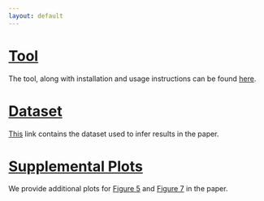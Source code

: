 ```yaml
---
layout: default
---
```


[//]: # (# Table of Contents)


# [Tool](https://github.com/PyCraftTool/PyCraft)
The tool, along with installation and usage instructions can be found [here](https://github.com/PyCraftTool/PyCraft).

# [Dataset](/dataset)
[This](/dataset) link contains the dataset used to infer results in the paper.

# [Supplemental Plots](/plots)
We provide additional plots for [Figure 5](/plots#figure-5) and [Figure 7](/plots#figure-7) in the paper.
